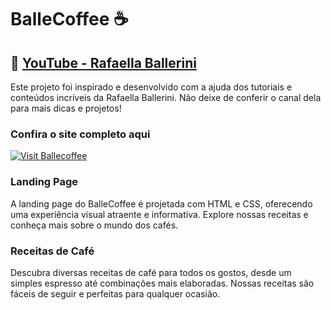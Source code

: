 <h1>BalleCoffee ☕️</h1>

<h2>📍 <a href="https://www.youtube.com/@rafaellaballerini" target="blank">YouTube - Rafaella Ballerini</a></h2>
Este projeto foi inspirado e desenvolvido com a ajuda dos tutoriais e conteúdos incríveis da Rafaella Ballerini. Não deixe de conferir o canal dela para mais dicas e projetos!

  ### Confira o site completo aqui
<a href="https://nyahliz.github.io/Ballecoffee" target="_blank">
    <img src="https://img.shields.io/badge/Ballecoffee-00C853?style=for-the-badge&logo=web" alt="Visit Ballecoffee">
</a>
                              

### Landing Page
A landing page do BalleCoffee é projetada com HTML e CSS, oferecendo uma experiência visual atraente e informativa. Explore nossas receitas e conheça mais sobre o mundo dos cafés.

### Receitas de Café
Descubra diversas receitas de café para todos os gostos, desde um simples espresso até combinações mais elaboradas. Nossas receitas são fáceis de seguir e perfeitas para qualquer ocasião.
